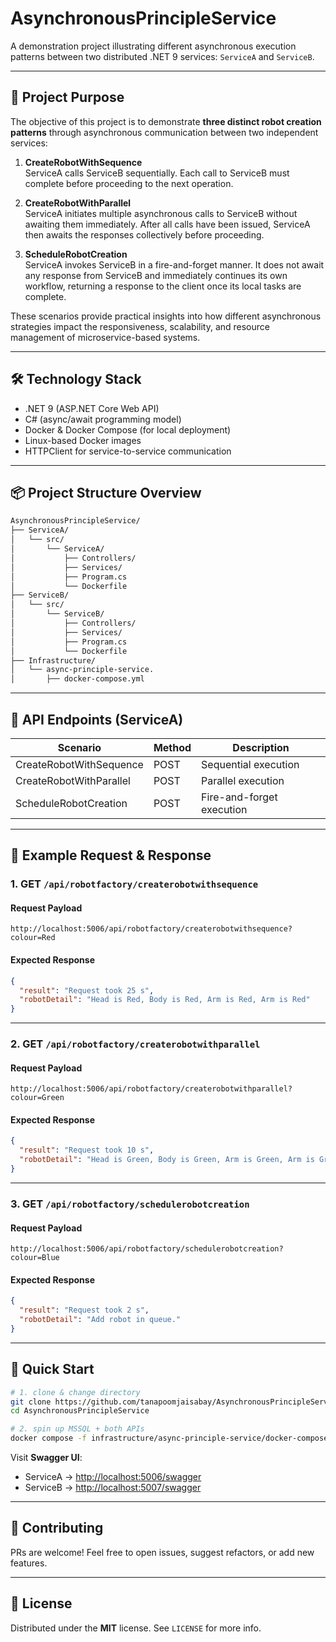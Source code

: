 # AsynchronousPrincipleService

A demonstration project illustrating different asynchronous execution patterns between two distributed .NET 9 services: `ServiceA` and `ServiceB`.

---

## 🎯 Project Purpose

The objective of this project is to demonstrate **three distinct robot creation patterns** through asynchronous communication between two independent services:

1. **CreateRobotWithSequence**  
   ServiceA calls ServiceB sequentially. Each call to ServiceB must complete before proceeding to the next operation.

2. **CreateRobotWithParallel**  
   ServiceA initiates multiple asynchronous calls to ServiceB without awaiting them immediately. After all calls have been issued, ServiceA then awaits the responses collectively before proceeding.

3. **ScheduleRobotCreation**  
   ServiceA invokes ServiceB in a fire-and-forget manner. It does not await any response from ServiceB and immediately continues its own workflow, returning a response to the client once its local tasks are complete.

These scenarios provide practical insights into how different asynchronous strategies impact the responsiveness, scalability, and resource management of microservice-based systems.

---

## 🛠 Technology Stack

- .NET 9 (ASP.NET Core Web API)
- C# (async/await programming model)
- Docker & Docker Compose (for local deployment)
- Linux-based Docker images
- HTTPClient for service-to-service communication

---

## 📦 Project Structure Overview

```bash
AsynchronousPrincipleService/
├── ServiceA/
│   └── src/
│       └── ServiceA/
│           ├── Controllers/
│           ├── Services/
│           ├── Program.cs
│           └── Dockerfile
├── ServiceB/
│   └── src/
│       └── ServiceB/
│           ├── Controllers/
│           ├── Services/
│           ├── Program.cs
│           └── Dockerfile
├── Infrastructure/
│   └── async-principle-service.
│       ├── docker-compose.yml
```

---

## 📡 API Endpoints (ServiceA)

| Scenario                   | Method | Description |
|-----------------------------|--------|-------------|
| CreateRobotWithSequence     | POST   | Sequential execution |
| CreateRobotWithParallel     | POST   | Parallel execution |
| ScheduleRobotCreation       | POST   | Fire-and-forget execution |

---

## 🧪 Example Request & Response

### 1. GET `/api/robotfactory/createrobotwithsequence`

#### Request Payload
```url
http://localhost:5006/api/robotfactory/createrobotwithsequence?colour=Red
```

#### Expected Response
```json
{
  "result": "Request took 25 s",
  "robotDetail": "Head is Red, Body is Red, Arm is Red, Arm is Red"
}
```

---

### 2. GET `/api/robotfactory/createrobotwithparallel`

#### Request Payload
```url
http://localhost:5006/api/robotfactory/createrobotwithparallel?colour=Green
```

#### Expected Response
```json
{
  "result": "Request took 10 s",
  "robotDetail": "Head is Green, Body is Green, Arm is Green, Arm is Green"
}
```

---

### 3. GET `/api/robotfactory/schedulerobotcreation`

#### Request Payload
```url
http://localhost:5006/api/robotfactory/schedulerobotcreation?colour=Blue
```

#### Expected Response
```json
{
  "result": "Request took 2 s",
  "robotDetail": "Add robot in queue."
}
```

---

## 🚀 Quick Start

```bash
# 1. clone & change directory
git clone https://github.com/tanapoomjaisabay/AsynchronousPrincipleService.git
cd AsynchronousPrincipleService

# 2. spin up MSSQL + both APIs
docker compose -f infrastructure/async-principle-service/docker-compose.yml up -d
```

Visit **Swagger UI**:

* ServiceA → <http://localhost:5006/swagger>
* ServiceB → <http://localhost:5007/swagger>

---

## 🤝 Contributing

PRs are welcome! Feel free to open issues, suggest refactors, or add new features.

---

## 📜 License

Distributed under the **MIT** license. See `LICENSE` for more info.
